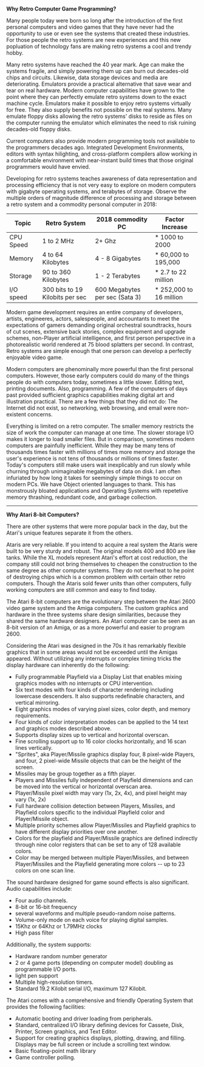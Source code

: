 
**Why Retro Computer Game Programming?**

Many people  today were born so long after the introduction of the first personal computers and video games that they have never had the opportunity to use or even see the systems that created these industries.  For those people the retro systems are new experiences and this new popluation of technology fans are making retro systems a cool and trendy hobby.  

Many retro systems have reached the 40 year mark.  Age can make the systems fragile, and simply powering them up can burn out decades-old chips and circuits.  Likewise, data storage devices and media are deteriorating.  Emulators provide a practical alternative that save wear and tear on real hardware.  Modern computer capabilities have grown to the point where they can perfectly emulate  retro systems down to the exact machine cycle.  Emulators make it possible to enjoy retro systems virtually for free.  They also supply benefits not possible on the real systems.  Many emulate floppy disks allowing the retro systems' disks to reside as files on the computer running the emulator which eliminates the need to risk ruining decades-old floppy disks.

Current computers also provide modern programming tools not available to the programmers decades ago.  Integrated Development Environments, editors with syntax hilighting, and cross-platform compilers allow working in a comfortable environment with near-instant build times that those original programmers would have envied.

Developing for retro systems teaches awareness of data representation and processing efficiency that is not very easy to explore on modern computers with gigabyte operating systems, and terabytes of storage.  Observe the multiple orders of magnitude difference of processing and storage between a retro system and a commodity personal computer in 2018:

Topic | Retro System | 2018 commodity PC | Factor Increase
--- | --- | --- | ---
CPU Speed | 1 to 2 MHz | 2+ Ghz | * 1000 to 2000
Memory | 4 to 64 Kilobytes | 4 - 8 Gigabytes | * 60,000 to 195,000
Storage | 90 to 360 Kilobytes | 1 - 2 Terabytes | * 2.7 to 22 million
I/O speed | 300 bits to 19 Kilobits per sec |  600 Megabytes per sec (Sata 3) | * 252,000 to 16 million

Modern game development requires an entire company of developers, artists, engineeres, actors, salespeople, and accountants to meet the expectations of gamers demanding original orchestral soundtracks, hours of cut scenes, extensive back stories, complex equipment and upgrade schemes, non-Player artificial intelligence, and first person perspective in a photorealistic world rendered at 75 blood splatters per second.   In contrast, Retro systems are simple enough that one person can develop a perfectly enjoyable video game.

Modern computers are phenominally more powerful than the first personal computers.  However, those early computers could do many of the things people do with computers today, sometimes a little slower.  Editing text, printing documents.  Also, programming.  A few of the computers of days past provided sufficient graphics capabilities making digital art and illustration practical.  There are a few things that they did not do:  The Internet did not exist, so networking, web browsing, and email were non-existent concerns.

Everything is limited on a retro computer.  The smaller memory restricts the size of work the computer can manage at one time.  The slower storage I/O makes it longer to load smaller files.  But in comparison, sometimes modern computers are painfully inefficient.  While they may be many tens of thousands times faster with millions of times more memory and storage the user's experience is not tens of thousands or millions of times faster.  Today's computers still make users  wait  inexplicably and run slowly while churning through unimaginable megabytes of data on disk.  I am often infuriated by how long it takes for seemingly simple things to occur on modern PCs.  We have Object oriented languages to thank.  This has monstrously bloated applications and Operating Systems with repetetive memory thrashing, redundant code, and garbage collection.

---

**Why Atari 8-bit Computers?**

There are other systems that were more popular back in the day, but the Atari's unique features separate it from the others.

Ataris are very reliable.  If you intend to acquire a real system the Ataris were built to be very sturdy and robust.  The original models 400 and 800 are like tanks.  While the XL models represent Atari's effort at cost reduction, the company still could not bring themselves to cheapen the construction to the same degree as other computer systems.  They do not overheat to he point of destroying chips which is a common problem with certain other retro computers.  Though the Ataris sold fewer units than other computers, fully working computers are still common and easy to find today.

The Atari 8-bit computers are the evolutionary step between the Atari 2600 video game system and the Amiga computers.  The custom graphics and hardware in the three systems share design similarities, because they shared the same hardware designers.  An Atari computer can be seen as an 8-bit version of an Amiga, or as a more powerful and easier to program 2600.

Considering the Atari was designed in the 70s it has remarkably flexible graphics that in some areas would not be exceeded until the Amigas appeared.  Without utilizing any interrupts or complex timing tricks the display hardware can inherently do the following:

- Fully programmable Playfield via a Display List that enables mixing graphics modes with no interrupts or CPU intervention.
- Six text modes with four kinds of character rendering including lowercase descenders.  It also supports redefinable characters, and vertical mirroring.
- Eight graphics modes of varying pixel sizes, color depth, and memory requirements.
- Four kinds of color interpretation modes can be applied to the 14 text and graphics modes described above.
- Supports display sizes up to vertical and horizontal overscan.
- Fine scrolling support up to 16 color clocks horizontally, and 16 scan lines vertically.
- "Sprites", aka Player/Missile graphics display four, 8 pixel-wide Players, and four, 2 pixel-wide Missile objects that can be the height of the screen.
- Missiles may be group together as a fifth player.
- Players and Missiles fully independent of Playfield dimensions and can be moved into the vertical or horizontal overscan area.
- Player/Missile pixel width may vary (1x, 2x, 4x), and pixel height may vary (1x, 2x)
- Full hardware collision detection between Players, Missiles, and Playfield colors specific to the individual Playfield color and Player/Missile object.
- Multiple priority schemes allow Player/Missiles and Playfield graphics to have different display priorities over one another. 
- Colors for the playfield and Player/Missile graphics are defined indirectly through nine color registers that can be set to any of 128 available colors.
- Color may be merged between multiple Player/Missiles, and between Player/Missiles and the Playfield generating more colors -- up to 23 colors on one scan line.

The sound hardware designed for game sound effects is also significant.  Audio capabilities include:

- Four audio channels.
- 8-bit or 16-bit frequency 
- several waveforms and multiple pseudo-random noise patterns.
- Volume-only mode on each voice for playing digital samples.
- 15Khz or 64Khz or 1.79MHz clocks
- High pass filter

Additionally, the system supports:

- Hardware random number generator
- 2 or 4 game ports (depending on computer model) doubling as programmable I/O ports.
- light pen support
- Multiple high-resolution timers.
- Standard 19.2 Kilobit serial I/O, maximum 127 Kilobit.

The Atari comes with a comprehensive and friendly Operating System that provides the following facilities:

- Automatic booting and driver loading from peripherals.
- Standard, centralized I/O library defining devices for Cassete, Disk, Printer, Screen graphics, and Text Editor.
- Support for creating graphics displays, plotting, drawing, and filling.  Displays may be full screen or include a scrolling text window.
- Basic floating-point math library
- Game controller polling.

